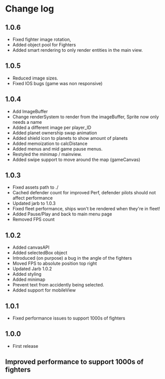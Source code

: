 # Change log
## 1.0.6
- Fixed fighter image rotation,
- Added object pool for Fighters
- Added smart rendering to only render entities in the main view.
## 1.0.5
- Reduced image sizes.
- Fixed IOS bugs (game was non responsive)
## 1.0.4
- Add ImageBuffer
- Change renderSystem to render from the imageBuffer, Sprite now only needs a name
- Added a different image per player_ID
- Added planet ownership swap animation
- Added shield icon to planets to show amount of planets
- Added memoization to calcDistance
- Added menus and mid game pause menus.
- Restyled the minimap / mainview.
- Added swipe support to move around the map (gameCanvas)
## 1.0.3
- Fixed assets path to ./
- Cached defender count for improved Perf, defender pilots should not affect performance
- Updated jarb to 1.0.3
- Fixed fleet performance, ships won't be rendered when they're in fleet!
- Added Pause/Play and back to main menu page
- Removed FPS count
## 1.0.2
- Added canvasAPI
- Added selectedBox object
- Introduced (on purpose) a bug in the angle of the fighters
- Moved FPS to absolute position top right
- Updated Jarb 1.0.2
- Added styling
- Added minimap
- Prevent text from accidently being selected.
- Added support for mobileView
## 1.0.1
- Fixed performance issues to support 1000s of fighters
## 1.0.0
- First release
## Improved performance to support 1000s of fighters